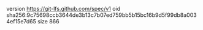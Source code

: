 version https://git-lfs.github.com/spec/v1
oid sha256:9c75698ccb3644de3b13c7b07ed759bb5b15bc16b9d5f99db8a0034ef15e7d65
size 866
